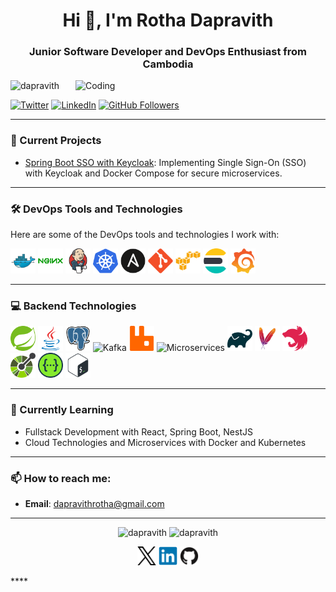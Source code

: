 <h1 align="center">Hi 👋, I'm Rotha Dapravith</h1>
<h3 align="center">Junior Software Developer and DevOps Enthusiast from Cambodia</h3>
<img align="right" alt="Coding" width="400" src="https://user-images.githubusercontent.com/69011963/137184767-79a13ec7-1bb3-4341-a6da-3a149c9c159a.gif">

<p align="left"> <img src="https://komarev.com/ghpvc/?username=dapravith&label=Profile%20views&color=0e75b6&style=flat" alt="dapravith" /> </p>

<p align="left">
<a href="https://twitter.com/rdapravith" target="_blank"><img src="https://img.shields.io/twitter/follow/rdapravith?logo=twitter&style=for-the-badge" alt="Twitter" /></a>
<a href="https://linkedin.com/in/rotha-dapravith" target="_blank"><img src="https://img.shields.io/badge/-LinkedIn-blue?style=for-the-badge&logo=linkedin&logoColor=white" alt="LinkedIn" /></a>
<a href="https://github.com/Dapravith" target="_blank"><img src="https://img.shields.io/github/followers/dapravith?logo=github&style=for-the-badge" alt="GitHub Followers" /></a>
</p>

---

### 🔭 Current Projects

- [Spring Boot SSO with Keycloak](https://github.com/Dapravith/springboot-sso-keycloak): Implementing Single Sign-On (SSO) with Keycloak and Docker Compose for secure microservices.

---

### 🛠 DevOps Tools and Technologies

Here are some of the DevOps tools and technologies I work with:

<p align="left">
  <img src="https://raw.githubusercontent.com/devicons/devicon/master/icons/docker/docker-original.svg" alt="Docker" width="40" height="40"/> 
  <img src="https://raw.githubusercontent.com/devicons/devicon/master/icons/nginx/nginx-original.svg" alt="Nginx" width="40" height="40"/>
  <img src="https://raw.githubusercontent.com/devicons/devicon/master/icons/jenkins/jenkins-original.svg" alt="Jenkins" width="40" height="40"/>
  <img src="https://raw.githubusercontent.com/devicons/devicon/master/icons/kubernetes/kubernetes-plain.svg" alt="Kubernetes" width="40" height="40"/> 
  <img src="https://raw.githubusercontent.com/devicons/devicon/master/icons/ansible/ansible-original.svg" alt="Ansible" width="40" height="40"/> 
  <img src="https://raw.githubusercontent.com/devicons/devicon/master/icons/git/git-original.svg" alt="Git" width="40" height="40"/> 
  <img src="https://raw.githubusercontent.com/devicons/devicon/master/icons/amazonwebservices/amazonwebservices-original.svg" alt="AWS" width="40" height="40"/>
  <img src="https://raw.githubusercontent.com/devicons/devicon/master/icons/elasticsearch/elasticsearch-original.svg" alt="ElasticSearch" width="40" height="40"/> 
  <img src="https://raw.githubusercontent.com/devicons/devicon/master/icons/grafana/grafana-original.svg" alt="Grafana" width="40" height="40"/> 
</p>

---

### 💻 Backend Technologies

<p align="left">
  <img src="https://raw.githubusercontent.com/devicons/devicon/master/icons/spring/spring-original.svg" alt="Spring Boot" width="40" height="40"/> 
  <img src="https://raw.githubusercontent.com/devicons/devicon/master/icons/java/java-original.svg" alt="Java" width="40" height="40"/>
  <img src="https://raw.githubusercontent.com/devicons/devicon/master/icons/postgresql/postgresql-original.svg" alt="PostgreSQL" width="40" height="40"/>
  <img src="https://raw.githubusercontent.com/devicons/devicon/master/icons/kafka/apache-kafka.svg" alt="Kafka" width="40" height="40"/>
  <img src="https://raw.githubusercontent.com/devicons/devicon/master/icons/rabbitmq/rabbitmq-original.svg" alt="RabbitMQ" width="40" height="40"/>
  <img src="https://raw.githubusercontent.com/devicons/devicon/master/icons/microservices/microservices-original.svg" alt="Microservices" width="40" height="40"/>
  <img src="https://raw.githubusercontent.com/devicons/devicon/master/icons/gradle/gradle-original.svg" alt="Gradle" width="40" height="40"/>
  <img src="https://raw.githubusercontent.com/devicons/devicon/master/icons/maven/maven-original.svg" alt="Maven" width="40" height="40"/>
  <img src="https://raw.githubusercontent.com/devicons/devicon/master/icons/nestjs/nestjs-plain.svg" alt="NestJS" width="40" height="40"/>
  <img src="https://raw.githubusercontent.com/devicons/devicon/master/icons/openapi/openapi-original.svg" alt="OpenAPI" width="40" height="40"/>
  <img src="https://raw.githubusercontent.com/devicons/devicon/master/icons/swagger/swagger-original.svg" alt="Swagger" width="40" height="40"/>
  <img src="https://raw.githubusercontent.com/devicons/devicon/master/icons/bash/bash-original.svg" alt="Bash" width="40" height="40"/>
</p>

---

### 🌱 Currently Learning

- Fullstack Development with React, Spring Boot, NestJS
- Cloud Technologies and Microservices with Docker and Kubernetes

---

### 📫 How to reach me:

- **Email**: dapravithrotha@gmail.com

---

<p align="center">
  <img src="https://github-readme-stats.vercel.app/api?username=dapravith&show_icons=true&locale=en" alt="dapravith" />
  <img src="https://github-readme-streak-stats.herokuapp.com/?user=dapravith&" alt="dapravith" />
</p>

<p align="center">
  <a href="https://twitter.com/rdapravith" target="_blank"><img src="https://raw.githubusercontent.com/devicons/devicon/master/icons/twitter/twitter-original.svg" alt="Twitter" width="30" height="30"/></a>
  <a href="https://linkedin.com/in/rotha-dapravith" target="_blank"><img src="https://raw.githubusercontent.com/devicons/devicon/master/icons/linkedin/linkedin-original.svg" alt="LinkedIn" width="30" height="30"/></a>
  <a href="https://github.com/Dapravith" target="_blank"><img src="https://raw.githubusercontent.com/devicons/devicon/master/icons/github/github-original.svg" alt="GitHub" width="30" height="30"/></a>
</p>
****
